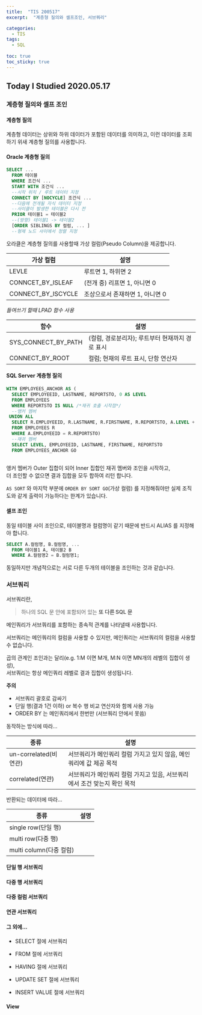 ```yaml
---
title:  "TIS 200517"
excerpt:  "계층형 질의와 셀프조인, 서브쿼리"

categories:
  - TIS
tags:
  - SQL
  
toc: true
toc_sticky: true
---
```


## Today I Studied 2020.05.17


### 계층형 질의와 셀프 조인


#### 계층형 질의

계층형 데이터는 상위와 하위 데이터가 포함된 데이터를 의미하고, 이런 데이터를 조회하기 위새 계층형 질의를 사용합니다.


#### Oracle 계층형 질의

```SQL
SELECT ...
  FROM 테이블
  WHERE 조건식 ...
  START WITH 조건식 ...
  --시작 위치 / 루트 데이터 지정
  CONNECT BY [NOCYCLE] 조건식 ... 
  --다음에 전개될 자식 데이터 지정
  --사이클이 발생한 테이블은 다시 전
  PRIOR 테이블1 = 테이블2
  --(방향) 테이블1 -> 테이블2
  [ORDER SIBLINGS BY 컬럼, ... ]
  --형제 노드 사이에서 정렬 지정
```

오라클은 계층형 질의를 사용할때 가상 컬럼(Pseudo Column)을 제공합니다.

가상 컬럼 | 설명
---------|-------
LEVLE | 루트면 1, 하위면 2
CONNCET_BY_ISLEAF | (전개 중) 리프면 1, 아니면 0
CONNECT_BY_ISCYCLE | 조상으로서 존재하면 1, 아니면 0

*들여쓰기 할때 LPAD 함수 사용*

함수 | 설명
-----|-------
SYS_CONNECT_BY_PATH | (컬럼, 경로분리자); 루트부터 현재까지 경로 표시
CONNECT_BY_ROOT | 컬럼; 현재의 루트 표시, 단항 연산자 


#### SQL Server 계층형 질의

```SQL
WITH EMPLOYEES_ANCHOR AS (
  SELECT EMPLOYEEID, LASTNAME, REPORTSTO, 0 AS LEVEL
  FROM EMPLOYEES
  WHERE REPORTSTO IS NULL /*재귀 호출 시작점*/
  --앵커 멤버
 UNION ALL 
  SELECT R.EMPLOYEEID, R.LASTNAME, R.FIRSTNAME, R.REPORTSTO, A.LEVEL + 1
  FROM EMPLOYEES R
  WHERE A.EMPLOYEEID = R.REPORTSTO)
  --재귀 멤버
  SELECT LEVEL, EMPLOYEEID, LASTNAME, FIRSTNAME, REPORTSTO
  FROM EMPLOYEES_ANCHOR GO
  
```

앵커 멤버가 Outer 집합이 되어 Inner 집합인 재귀 멤버와 조인을 시작하고,<br>
더 조인할 수 없으면 결과 집합을 모두 합하여 리턴 합니다. 

`AS SORT` 와 마지막 부분에 `ORDER BY SORT GO`(가상 컬럼) 를 지정해줘야만 실제 조직도와 같게 출력이 가능하다는 한계가 있습니다. 


#### 셀프 조인

동일 테이블 사이 조인으로, 테이블명과 컬럼명이 같기 때문에 반드시 ALIAS 를 지정해야 합니다.

```SQL
SELECT A.컬럼명, B.컬럼명, ...
  FROM 테이블1 A, 테이블2 B 
  WHERE A.컬럼명2 = B.컬럼명1;
```

동일하지만 개념적으로는 서로 다른 두개의 테이블을 조인하는 것과 같습니다. 


### 서브쿼리

서브쿼리란,

> 하나의 SQL 문 안에 포함되어 있는 **또 다른 SQL 문**

메인쿼리가 서브쿼리를 포함하는 종속적 관계를 나타낼때 사용합니다. 

서브쿼리는 메인쿼리의 컬럼을 사용할 수 있지만, 메인쿼리는 서브쿼리의 컬럼을 사용할 수 없습니다.

곱의 관계인 조인과는 달리(e.g. 1:M 이면 M개, M:N 이면 MN개의 레벨의 집합이 생성),<br> 
서브쿼리는 항상 메인쿼리 레벨로 결과 집합이 생성됩니다.  

**주의**
- 서브쿼리 괄호로 감싸기
- 단일 행(결과 1건 이하) or 복수 행 비교 연산자와 함께 사용 가능
- ORDER BY 는 메인쿼리에서 한번만 (서브쿼리 안에서 못씀)

동작하는 방식에 따라...

종류 | 설명
----|-------------
un-correlated(비연관) | 서브쿼리가 메인쿼리 컬럼 가지고 있지 않음, 메인쿼리에 값 제공 목적
correlated(연관) | 서브쿼리가 메인쿼리 컬럼 가지고 있음, 서브쿼리에서 조건 맞는지 확인 목적

반환되는 데이터에 따라...

종류 | 설명
-----|-------------
single row(단일 행) | 
multi row(다중 행) | 
multi column(다중 컬럼) | 


#### 단일 행 서브쿼리


#### 다중 행 서브쿼리


#### 다중 컬럼 서브쿼리


#### 연관 서브쿼리


#### 그 외에...

* SELECT 절에 서브쿼리 

* FROM 절에 서브쿼리

* HAVING 절에 서브쿼리

* UPDATE SET 절에 서브쿼리

* INSERT VALUE 절에 서브쿼리


#### View
